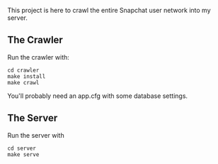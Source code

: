 This project is here to crawl the entire Snapchat user network into my server.

## The Crawler

Run the crawler with:

    cd crawler
    make install
    make crawl

You'll probably need an app.cfg with some database settings.

## The Server

Run the server with

    cd server
    make serve
